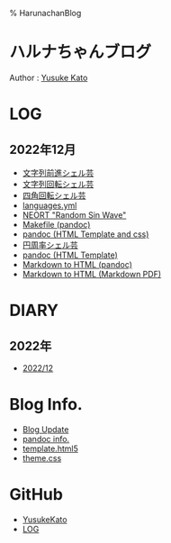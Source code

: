 % HarunachanBlog

# ハルナちゃんブログ

Author : [Yusuke Kato](https://yusukekato.github.io/)

# LOG

## 2022年12月

- [文字列前進シェル芸](./log/2022/p1221_2.html)
- [文字列回転シェル芸](./log/2022/p1221.html)
- [四角回転シェル芸](./log/2022/p1217_2.html)
- [languages.yml](./log/2022/p1217.html)
- [NEORT "Random Sin Wave"](./log/2022/p1216_4.html)
- [Makefile (pandoc)](./log/2022/p1216_3.html)
- [pandoc (HTML Template and css)](./log/2022/p1216_2.html)
- [円周率シェル芸](./log/2022/p1216.html)
- [pandoc (HTML Template)](./log/2022/p1215.html)
- [Markdown to HTML (pandoc)](./log/2022/p1214_2.html)
- [Markdown to HTML (Markdown PDF)](./log/2022/p1214.html)

# DIARY

## 2022年

- [2022/12](./log/diary/p202212.html)

# Blog Info.

- [Blog Update](./log/update.html)
- [pandoc info.](https://jez.io/pandoc-markdown-css-theme/)
- [template.html5](https://github.com/jez/pandoc-markdown-css-theme/blob/master/template.html5)
- [theme.css](https://github.com/jez/pandoc-markdown-css-theme/blob/master/public/css/theme.css)

# GitHub

- [YusukeKato](https://github.com/YusukeKato)
- [LOG](https://github.com/YusukeKato/log)

